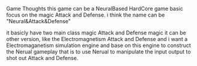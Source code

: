 Game Thoughts
this game can be a NeuralBased HardCore game basic focus on the magic Attack and Defense.
i think the name can be "Neural&Attack&Defense"

it basicly have two main class magic Attack and Defense magic
it can be other version, like the Electromagnetism Attack and Defense
and i want a Electromaganetism simulation engine and base on this engine to construct the Nerual gameplay that is to use Nerual to manipulate the input output to shot out Attack and Defense.

